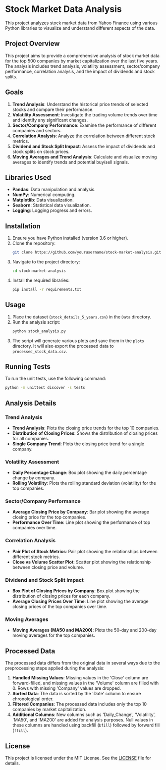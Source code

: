 # Stock Market Data Analysis

This project analyzes stock market data from Yahoo Finance using various Python libraries to visualize and understand different aspects of the data.

## Project Overview

This project aims to provide a comprehensive analysis of stock market data for the top 500 companies by market capitalization over the last five years. The analysis includes trend analysis, volatility assessment, sector/company performance, correlation analysis, and the impact of dividends and stock splits.

## Goals

1. **Trend Analysis**: Understand the historical price trends of selected stocks and compare their performance.
2. **Volatility Assessment**: Investigate the trading volume trends over time and identify any significant changes.
3. **Sector/Company Performance**: Examine the performance of different companies and sectors.
4. **Correlation Analysis**: Analyze the correlation between different stock metrics.
5. **Dividend and Stock Split Impact**: Assess the impact of dividends and stock splits on stock prices.
6. **Moving Averages and Trend Analysis**: Calculate and visualize moving averages to identify trends and potential buy/sell signals.

## Libraries Used

- **Pandas**: Data manipulation and analysis.
- **NumPy**: Numerical computing.
- **Matplotlib**: Data visualization.
- **Seaborn**: Statistical data visualization.
- **Logging**: Logging progress and errors.

## Installation

1. Ensure you have Python installed (version 3.6 or higher).
2. Clone the repository:
   ```sh
   git clone https://github.com/yourusername/stock-market-analysis.git
   ```
3. Navigate to the project directory:
   ```sh
   cd stock-market-analysis
   ```
4. Install the required libraries:
   ```sh
   pip install -r requirements.txt
   ```

## Usage

1. Place the dataset (`stock_details_5_years.csv`) in the `Data` directory.
2. Run the analysis script:
   ```sh
   python stock_analysis.py
   ```
3. The script will generate various plots and save them in the `plots` directory. It will also export the processed data to `processed_stock_data.csv`.

## Running Tests

To run the unit tests, use the following command:
```sh
python -m unittest discover -s tests
```

## Analysis Details

### Trend Analysis

- **Trend Analysis**: Plots the closing price trends for the top 10 companies.
- **Distribution of Closing Prices**: Shows the distribution of closing prices for all companies.
- **Single Company Trend**: Plots the closing price trend for a single company.

### Volatility Assessment

- **Daily Percentage Change**: Box plot showing the daily percentage change by company.
- **Rolling Volatility**: Plots the rolling standard deviation (volatility) for the top companies.

### Sector/Company Performance

- **Average Closing Price by Company**: Bar plot showing the average closing price for the top companies.
- **Performance Over Time**: Line plot showing the performance of top companies over time.

### Correlation Analysis

- **Pair Plot of Stock Metrics**: Pair plot showing the relationships between different stock metrics.
- **Close vs Volume Scatter Plot**: Scatter plot showing the relationship between closing price and volume.

### Dividend and Stock Split Impact

- **Box Plot of Closing Prices by Company**: Box plot showing the distribution of closing prices for each company.
- **Average Closing Prices Over Time**: Line plot showing the average closing prices of the top companies over time.

### Moving Averages

- **Moving Averages (MA50 and MA200)**: Plots the 50-day and 200-day moving averages for the top companies.

## Processed Data

The processed data differs from the original data in several ways due to the preprocessing steps applied during the analysis:

1. **Handled Missing Values**: Missing values in the 'Close' column are forward-filled, and missing values in the 'Volume' column are filled with 0. Rows with missing 'Company' values are dropped.
2. **Sorted Data**: The data is sorted by the 'Date' column to ensure chronological order.
3. **Filtered Companies**: The processed data includes only the top 10 companies by market capitalization.
4. **Additional Columns**: New columns such as 'Daily_Change', 'Volatility', 'MA50', and 'MA200' are added for analysis purposes. Null values in these columns are handled using backfill (`bfill`) followed by forward fill (`ffill`).


## License

This project is licensed under the MIT License. See the [LICENSE](LICENSE) file for details.















